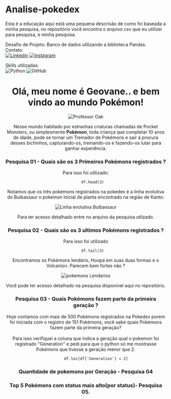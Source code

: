 # Analise-pokedex</br>
Esta é a educação aqui está uma pequena descrisão de como foi baseada a minha pesquisa, no repositório você encontra o arquivo csv que eu utilizei para pesquisa, e minha pesquisa.</br>


Desafio de Projeto: Banco de dados utilizando a biblioteca Pandas.</br>
Contato:</br>
[![Linkedin](https://img.shields.io/badge/LinkedIn-0077B5?style=for-the-badge&logo=linkedin&logoColor=white)](https://www.linkedin.com/in/geovane-dos-santos-900b84221/)
[![Instagram](https://img.shields.io/badge/Instagram-E4405F?style=for-the-badge&logo=instagram&logoColor=white)](https://www.instagram.com/geovane.dos.santos/)

Skills utilizadas:</br>
![Python](https://img.shields.io/badge/Python-3776AB?style=for-the-badge&logo=python&logoColor=white)
![GitHub](https://img.shields.io/badge/GIT-E44C30?style=for-the-badge&logo=git&logoColor=white)

<div align="center">
  <h1>Olá, meu nome é Geovane.. e bem vindo ao mundo Pokémon!</h1>
  <div align= "center">
  <img src="https://user-images.githubusercontent.com/19601448/192146002-8c41d03d-dd42-48f9-b5af-f478fe1d083a.png" alt ="Professor Oak">
  <div>
  
 
<p>Nesse mundo habitado por estranhas criaturas chamadas de Pocket Monsters, ou simplesmente <strong>Pokémon</strong>, toda criança que completar 10 anos de idade, pode se tornar um Treinador de Pokémons e sair à procura desses bichinhos, capturando-os, treinando-os e fazendo-os lutar para ganhar experiência.</p>
  
 <p>
   
   
  ### Pesquisa 01 - Quais são os 3 Primeiros Pokémons registrados ?
  
 <p>Para isso foi utilizado:</P>
          
          df.head(3)
    
  <p>Notamos que os três pokemons registrados na pokedex é a linha evolutiva do Bulbassaur o pokemon Inicial de planta encontrado na região de Kanto:</p>
  
  <img src="https://user-images.githubusercontent.com/19601448/192339115-0404fc5e-e965-47d0-a765-32afa4b4b32f.png" alt = "Linha evolutiva Bulbassaur"/>
  
   
   Para ter acesso detalhado entre no arquivo da pesquisa utilzado.
  
  ### Pesquisa 02 -  Quais são os 3 ultimos Pokémons registrados ?
      
  <p> Para isso foi utilizado</p>
        
          df.tail(3)
          
   <p> Encontramos os Pokémons lendário, Hoopa em suas duas formas e o Volcanion. Parecem bem fortes não ?</p>
   
   <img src="https://user-images.githubusercontent.com/19601448/192654240-fa5d0235-86da-4cfc-82e7-f438527764f3.png" alt="pokemons Lendarios"/>
   
   Você pode ter acesso detalhado na pesquisa disponível aqui no repositório.
   
    
  ### Pesquisa 03 - Quais Pokémons fazem parte da primeira geração ?
  
  <p> Hoje contamos com mais de 500 Pokémons registrados na Pokedex porem foi iniciada com o registro de 151 Pokémons, você sabe quais Pokémons fazem parte da primeira geração?</br> </br> Para isso verifiquei a coluna que indica a geração qual o pokemon foi registrado "Generation" e pedi para que o python só me mostrasse Pokémons que tivesse a geração menor que 2. <p>
                        
             df.loc[df['Generation'] < 2]
             
   
    
  ### Quantidade de pokemons por Geração - Pesquisa 04 
    
  ### Top 5 Pokémons com status mais alto(por status)- Pesquisa 05.
    
<div>

